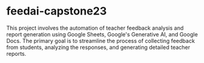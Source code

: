 # feedai-capstone23
This project involves the automation of teacher feedback analysis and report generation using Google Sheets, Google's Generative AI, and Google Docs. The primary goal is to streamline the process of collecting feedback from students, analyzing the responses, and generating detailed teacher reports.

